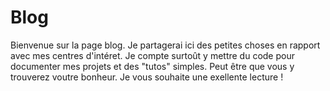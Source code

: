 # Blog

Bienvenue sur la page blog. Je partagerai ici des petites choses en rapport avec mes centres d'intéret.
Je compte surtoût y mettre du code pour documenter mes projets et des "tutos" simples. Peut être que vous y trouverez voutre bonheur. Je vous souhaite une exellente lecture ! 